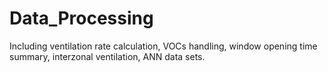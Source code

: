 # Data_Processing
Including ventilation rate calculation,  VOCs handling, window opening time summary,  interzonal ventilation, ANN data sets.

